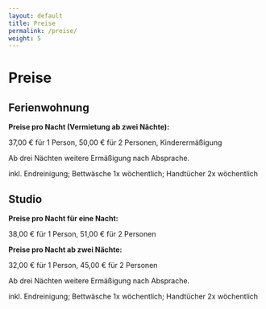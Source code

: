 ```yaml
---
layout: default
title: Preise
permalink: /preise/
weight: 5
---
```


# Preise

## Ferienwohnung

**Preise pro Nacht (Vermietung ab zwei Nächte):**

37,00 € für 1 Person, 50,00 € für 2 Personen, Kinderermäßigung

Ab drei Nächten weitere Ermäßigung nach Absprache.

inkl. Endreinigung; Bettwäsche 1x wöchentlich; Handtücher 2x wöchentlich

## Studio

**Preise pro Nacht für eine Nacht:**

38,00 € für 1 Person, 51,00 € für 2 Personen

**Preise pro Nacht ab zwei Nächte:**

32,00 € für 1 Person, 45,00 € für 2 Personen

Ab drei Nächten weitere Ermäßigung nach Absprache.

inkl. Endreinigung; Bettwäsche 1x wöchentlich; Handtücher 2x wöchentlich

